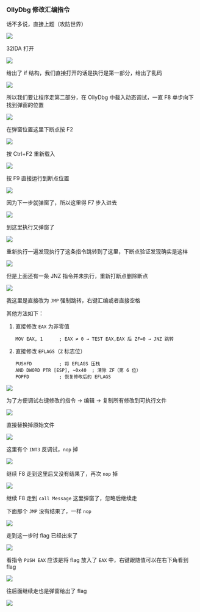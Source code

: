 ### OllyDbg 修改汇编指令

话不多说，直接上题（攻防世界）

![](https://pic1.imgdb.cn/item/6808f3ed58cb8da5c8c6a864.png)

32IDA 打开

![](https://pic1.imgdb.cn/item/6808f48c58cb8da5c8c6a891.png)

给出了 if 结构，我们直接打开的话是执行是第一部分，给出了乱码

![](https://pic1.imgdb.cn/item/6808fb2f58cb8da5c8c6abde.png)



所以我们要让程序走第二部分，在 OllyDbg 中载入动态调试，一直 F8 单步向下找到弹窗的位置

![](https://pic1.imgdb.cn/item/6809001d58cb8da5c8c6af5a.png)

在弹窗位置这里下断点按 F2

![](https://pic1.imgdb.cn/item/680900a258cb8da5c8c6afc3.png)

按 Ctrl+F2 重新载入

![](https://pic1.imgdb.cn/item/680901d758cb8da5c8c6b255.png)

按 F9 直接运行到断点位置

![](https://pic1.imgdb.cn/item/6809020a58cb8da5c8c6b279.png)

因为下一步就弹窗了，所以这里得 F7 步入进去

![](https://pic1.imgdb.cn/item/680902af58cb8da5c8c6b2db.png) 

到这里执行又弹窗了

![](https://pic1.imgdb.cn/item/680904f658cb8da5c8c6b48c.png)

重新执行一遍发现执行了这条指令跳转到了这里，下断点验证发现确实是这样

![](https://pic1.imgdb.cn/item/6809076c58cb8da5c8c6b695.png)

但是上面还有一条 JNZ 指令并未执行，重新打断点删除断点

![](https://pic1.imgdb.cn/item/68090a4058cb8da5c8c6b831.png)

我这里是直接改为 `JMP` 强制跳转，右键汇编或者直接空格

其他方法如下：

1. 直接修改 `EAX` 为非零值

   ```
   MOV EAX, 1      ; EAX ≠ 0 → TEST EAX,EAX 后 ZF=0 → JNZ 跳转
   ```

2. 直接修改 `EFLAGS`（`Z` 标志位）

   ```
   PUSHFD          ; 将 EFLAGS 压栈
   AND DWORD PTR [ESP], ~0x40  ; 清除 ZF（第 6 位）
   POPFD           ; 恢复修改后的 EFLAGS
   ```

![](https://pic1.imgdb.cn/item/680912d958cb8da5c8c6bdcd.png)

为了方便调试右键修改的指令 -> 编辑 -> 复制所有修改到可执行文件

![](https://pic1.imgdb.cn/item/6809152558cb8da5c8c6be93.png)

直接替换掉原始文件

![](https://pic1.imgdb.cn/item/6809156858cb8da5c8c6bea3.png)

这里有个 `INT3` 反调试，`nop` 掉

![](https://pic1.imgdb.cn/item/6809161f58cb8da5c8c6bee5.png)

继续 F8 走到这里后又没有结果了，再次 `nop` 掉

![](https://pic1.imgdb.cn/item/680916e258cb8da5c8c6bf24.png)

继续 F8 走到 `call Message` 这里弹窗了，忽略后继续走

下面那个 `JMP` 没有结果了，一样 `nop`

![](https://pic1.imgdb.cn/item/6809173a58cb8da5c8c6bf3e.png)

走到这一步时 flag 已经出来了

![](https://pic1.imgdb.cn/item/6809183058cb8da5c8c6bf8a.png)

看指令 `PUSH EAX` 应该是将 flag 放入了 `EAX` 中，右键跟随值可以在右下角看到 flag

![](https://pic1.imgdb.cn/item/6809186558cb8da5c8c6bf97.png)

往后面继续走也是弹窗给出了 flag

![](https://pic1.imgdb.cn/item/6809189458cb8da5c8c6bfa4.png)